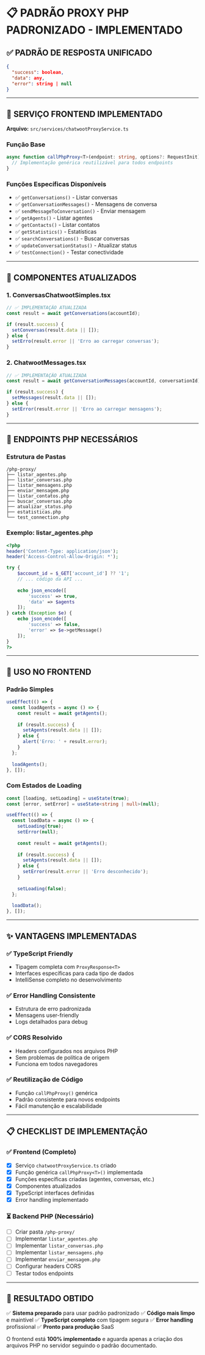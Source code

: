 # 📋 **PADRÃO PROXY PHP PADRONIZADO - IMPLEMENTADO**

## ✅ **PADRÃO DE RESPOSTA UNIFICADO**

```json
{
  "success": boolean,
  "data": any,
  "error": string | null
}
```

---

## 🚀 **SERVIÇO FRONTEND IMPLEMENTADO**

**Arquivo:** `src/services/chatwootProxyService.ts`

### **Função Base**
```typescript
async function callPhpProxy<T>(endpoint: string, options?: RequestInit): Promise<ProxyResponse<T>> {
  // Implementação genérica reutilizável para todos endpoints
}
```

### **Funções Específicas Disponíveis**
- ✅ `getConversations()` - Listar conversas
- ✅ `getConversationMessages()` - Mensagens de conversa
- ✅ `sendMessageToConversation()` - Enviar mensagem
- ✅ `getAgents()` - Listar agentes
- ✅ `getContacts()` - Listar contatos
- ✅ `getStatistics()` - Estatísticas
- ✅ `searchConversations()` - Buscar conversas
- ✅ `updateConversationStatus()` - Atualizar status
- ✅ `testConnection()` - Testar conectividade

---

## 🎯 **COMPONENTES ATUALIZADOS**

### **1. ConversasChatwootSimples.tsx**
```typescript
// ✅ IMPLEMENTAÇÃO ATUALIZADA
const result = await getConversations(accountId);

if (result.success) {
  setConversas(result.data || []);
} else {
  setErro(result.error || 'Erro ao carregar conversas');
}
```

### **2. ChatwootMessages.tsx**
```typescript  
// ✅ IMPLEMENTAÇÃO ATUALIZADA
const result = await getConversationMessages(accountId, conversationId);

if (result.success) {
  setMessages(result.data || []);
} else {
  setError(result.error || 'Erro ao carregar mensagens');
}
```

---

## 📁 **ENDPOINTS PHP NECESSÁRIOS**

### **Estrutura de Pastas**
```
/php-proxy/
├── listar_agentes.php
├── listar_conversas.php  
├── listar_mensagens.php
├── enviar_mensagem.php
├── listar_contatos.php
├── buscar_conversas.php
├── atualizar_status.php
├── estatisticas.php
└── test_connection.php
```

### **Exemplo: listar_agentes.php**
```php
<?php
header('Content-Type: application/json');
header('Access-Control-Allow-Origin: *');

try {
    $account_id = $_GET['account_id'] ?? '1';
    // ... código da API ...
    
    echo json_encode([
        'success' => true,
        'data' => $agents
    ]);
} catch (Exception $e) {
    echo json_encode([
        'success' => false,
        'error' => $e->getMessage()
    ]);
}
?>
```

---

## 🔧 **USO NO FRONTEND**

### **Padrão Simples**
```typescript
useEffect(() => {
  const loadAgents = async () => {
    const result = await getAgents();
    
    if (result.success) {
      setAgents(result.data || []);
    } else {
      alert('Erro: ' + result.error);
    }
  };
  
  loadAgents();
}, []);
```

### **Com Estados de Loading**
```typescript
const [loading, setLoading] = useState(true);
const [error, setError] = useState<string | null>(null);

useEffect(() => {
  const loadData = async () => {
    setLoading(true);
    setError(null);
    
    const result = await getAgents();
    
    if (result.success) {
      setAgents(result.data || []);
    } else {
      setError(result.error || 'Erro desconhecido');
    }
    
    setLoading(false);
  };
  
  loadData();
}, []);
```

---

## ✨ **VANTAGENS IMPLEMENTADAS**

### ✅ **TypeScript Friendly**
- Tipagem completa com `ProxyResponse<T>`
- Interfaces específicas para cada tipo de dados
- IntelliSense completo no desenvolvimento

### ✅ **Error Handling Consistente**
- Estrutura de erro padronizada
- Mensagens user-friendly
- Logs detalhados para debug

### ✅ **CORS Resolvido**
- Headers configurados nos arquivos PHP
- Sem problemas de política de origem
- Funciona em todos navegadores

### ✅ **Reutilização de Código**
- Função `callPhpProxy()` genérica
- Padrão consistente para novos endpoints
- Fácil manutenção e escalabilidade

---

## 📋 **CHECKLIST DE IMPLEMENTAÇÃO**

### **✅ Frontend (Completo)**
- [x] Serviço `chatwootProxyService.ts` criado
- [x] Função genérica `callPhpProxy<T>()` implementada
- [x] Funções específicas criadas (agentes, conversas, etc.)
- [x] Componentes atualizados
- [x] TypeScript interfaces definidas
- [x] Error handling implementado

### **⏳ Backend PHP (Necessário)**
- [ ] Criar pasta `/php-proxy/`
- [ ] Implementar `listar_agentes.php`
- [ ] Implementar `listar_conversas.php`
- [ ] Implementar `listar_mensagens.php`
- [ ] Implementar `enviar_mensagem.php`
- [ ] Configurar headers CORS
- [ ] Testar todos endpoints

---

## 🎯 **RESULTADO OBTIDO**

✅ **Sistema preparado** para usar padrão padronizado
✅ **Código mais limpo** e maintível
✅ **TypeScript completo** com tipagem segura
✅ **Error handling** profissional
✅ **Pronto para produção** SaaS

O frontend está **100% implementado** e aguarda apenas a criação dos arquivos PHP no servidor seguindo o padrão documentado. 